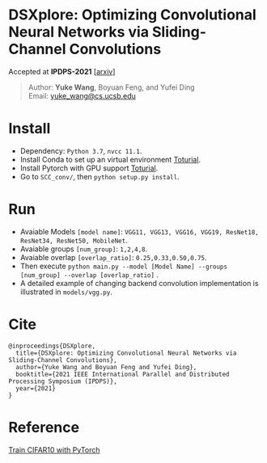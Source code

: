 <!-- # Train CIFAR10 with PyTorch -->

# DSXplore: Optimizing Convolutional Neural Networks via Sliding-Channel Convolutions
Accepted at **IPDPS-2021** [[arxiv](https://arxiv.org/abs/2101.00745)]

> Author: **Yuke Wang**, Boyuan Feng, and Yufei Ding \
> Email: yuke_wang@cs.ucsb.edu

# Install
+ Dependency: `Python 3.7`, `nvcc 11.1`.
+ Install Conda to set up an virtual environment [Toturial](https://www.digitalocean.com/community/tutorials/how-to-install-anaconda-on-ubuntu-18-04-quickstart).
+ Install Pytorch with GPU support [Toturial](https://pytorch.org/get-started/locally/).
+ Go to ``SCC_conv/``, then ``python setup.py install``.


# Run
+ Avaiable Models ``[model name]``: ``VGG11, VGG13, VGG16, VGG19, ResNet18, ResNet34, ResNet50, MobileNet``.
+ Avaiable groups ``[num_group]``: ``1,2,4,8``.
+ Avaiable overlap ``[overlap_ratio]``: ``0.25,0.33,0.50,0.75``.
+ Then execute ``python main.py --model [Model Name] --groups [num_group] --overlap [overlap_ratio]`` .
+ A detailed example of changing backend convolution implementation is illustrated in `models/vgg.py`.

# Cite

```
@inproceedings{DSXplore,
  title={DSXplore: Optimizing Convolutional Neural Networks via Sliding-Channel Convolutions},
  author={Yuke Wang and Boyuan Feng and Yufei Ding},
  booktitle={2021 IEEE International Parallel and Distributed Processing Symposium (IPDPS)},
  year={2021}
}
```

# Reference
[Train CIFAR10 with PyTorch](https://github.com/kuangliu/pytorch-cifar.git)
